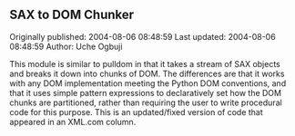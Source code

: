 ## SAX to DOM Chunker

Originally published: 2004-08-06 08:48:59
Last updated: 2004-08-06 08:48:59
Author: Uche Ogbuji

This module is similar to pulldom in that it takes a stream of SAX objects and breaks it down into chunks of DOM.  The differences are that it works with any DOM implementation meeting the Python DOM conventions, and that it uses simple pattern expressions to declaratively set how the DOM chunks are partitioned, rather than requiring the user to write procedural code for this purpose.  This is an updated/fixed version of code that appeared in an XML.com column.